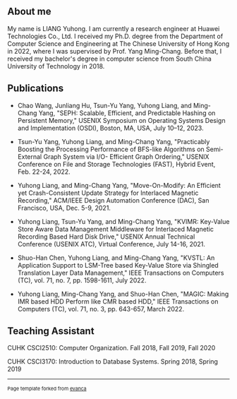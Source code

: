 
##  About me

My name is LIANG Yuhong. I am currently a research engineer at Huawei Technologies Co., Ltd. I received my Ph.D. degree from the Department of Computer Science and Engineering at The Chinese University of Hong Kong in 2022, where I was supervised by Prof. Yang Ming-Chang. Before that, I received my bachelor's degree in computer science from South China University of Technology in 2018.



##  Publications

<div class="Publication info-unit right-list">
                <ul class="experience-list">
                    <li>
                        <p>Chao Wang, Junliang Hu, Tsun-Yu Yang, Yuhong Liang, and Ming-Chang Yang, "SEPH: Scalable, Efficient, and Predictable Hashing on Persistent Memory," USENIX Symposium on Operating Systems Design and Implementation (OSDI), Boston, MA, USA, July 10–12, 2023.</p>
                    </li>
                    <li>
                        <p>Tsun-Yu Yang, Yuhong Liang, and Ming-Chang Yang, "Practicably Boosting the Processing Performance of BFS-like Algorithms on Semi-External Graph System via I/O- Efficient Graph Ordering," USENIX Conference on File and Storage Technologies (FAST), Hybrid Event, Feb. 22-24, 2022. </p>
                    </li>
                    <li>
                        <p>Yuhong Liang, and Ming-Chang Yang, "Move-On-Modify: An Efficient yet Crash-Consistent Update Strategy for Interlaced Magnetic Recording," ACM/IEEE Design Automation Conference (DAC), San Francisco, USA, Dec. 5-9, 2021. </p>
                    </li>
                    <li>
                        <p>Yuhong Liang, Tsun-Yu Yang, and Ming-Chang Yang, "KVIMR: Key-Value Store Aware Data Management Middleware for Interlaced Magnetic Recording Based Hard Disk Drive," USENIX Annual Technical Conference (USENIX ATC), Virtual Conference, July 14-16, 2021. </p>
                    </li>   
                    <li>
                        <p>Shuo-Han Chen, Yuhong Liang, and Ming-Chang Yang, "KVSTL: An Application Support to LSM-Tree based Key-Value Store via Shingled Translation Layer Data Management," IEEE Transactions on Computers (TC), vol. 71, no. 7, pp. 1598-1611, July 2022. </p>
                    </li> 
                    <li>
                        <p>Yuhong Liang, Ming-Chang Yang, and Shuo-Han Chen, "MAGIC: Making IMR based HDD Perform like CMR based HDD," IEEE Transactions on Computers (TC), vol. 71, no. 3, pp. 643-657, March 2022.
 </p>
                    </li>                    
                </ul>
            </div>

## Teaching Assistant
CUHK CSCI2510: Computer Organization.
Fall 2018, Fall 2019, Fall 2020

CUHK CSCI3170: Introduction to Database Systems.
Spring 2018, Spring 2019


---
<p style="font-size:11px">Page template forked from <a href="https://github.com/evanca/quick-portfolio">evanca</a></p>
<!-- Remove above link if you don't want to attibute -->
